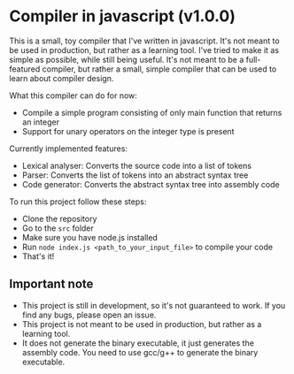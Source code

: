 # Compiler in javascript (v1.0.0)
This is a small, toy compiler that I've written in javascript. It's not meant to be used in production, but rather as a learning tool. I've tried to make it as simple as possible, while still being useful. It's not meant to be a full-featured compiler, but rather a small, simple compiler that can be used to learn about compiler design.

What this compiler can do for now:
- Compile a simple program consisting of only main function that returns an integer
- Support for unary operators on the integer type is present

Currently implemented features:
- Lexical analyser: Converts the source code into a list of tokens
- Parser: Converts the list of tokens into an abstract syntax tree
- Code generator: Converts the abstract syntax tree into assembly code

To run this project follow these steps:
- Clone the repository
- Go to the ```src``` folder
- Make sure you have node.js installed
- Run ```node index.js <path_to_your_input_file>``` to compile your code
- That's it!

## Important note
- This project is still in development, so it's not guaranteed to work. If you find any bugs, please open an issue.
- This project is not meant to be used in production, but rather as a learning tool.
- It does not generate the binary executable, it just generates the assembly code. You need to use gcc/g++ to generate the binary executable.